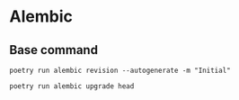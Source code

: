 # Alembic
## Base command
`poetry run alembic revision --autogenerate -m "Initial"`

`poetry run alembic upgrade head`
